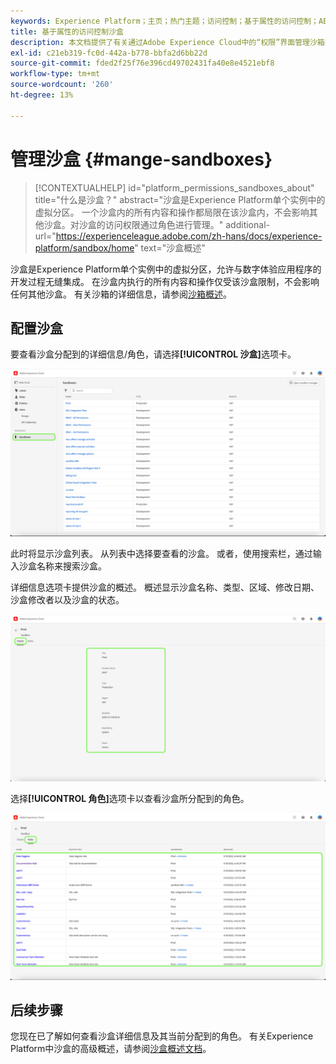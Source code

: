 ```yaml
---
keywords: Experience Platform；主页；热门主题；访问控制；基于属性的访问控制；ABAC
title: 基于属性的访问控制沙盒
description: 本文档提供了有关通过Adobe Experience Cloud中的“权限”界面管理沙箱的信息
exl-id: c21eb319-fc0d-442a-b778-bbfa2d6bb22d
source-git-commit: fded2f25f76e396cd49702431fa40e8e4521ebf8
workflow-type: tm+mt
source-wordcount: '260'
ht-degree: 13%

---
```


# 管理沙盒 {#mange-sandboxes}

>[!CONTEXTUALHELP]
>id="platform_permissions_sandboxes_about"
>title="什么是沙盒？"
>abstract="沙盒是Experience Platform单个实例中的虚拟分区。 一个沙盒内的所有内容和操作都局限在该沙盒内，不会影响其他沙盒。对沙盒的访问权限通过角色进行管理。"
>additional-url="https://experienceleague.adobe.com/zh-hans/docs/experience-platform/sandbox/home" text="沙盒概述"

沙盒是Experience Platform单个实例中的虚拟分区，允许与数字体验应用程序的开发过程无缝集成。 在沙盒内执行的所有内容和操作仅受该沙盒限制，不会影响任何其他沙盒。 有关沙箱的详细信息，请参阅[沙箱概述](../../../sandboxes/home.md)。

## 配置沙盒

要查看沙盒分配到的详细信息/角色，请选择&#x200B;**[!UICONTROL 沙盒]**&#x200B;选项卡。

![flac-sandboxes-tab](../../images/flac-ui/flac-sandboxes-tab.png)

此时将显示沙盒列表。 从列表中选择要查看的沙盒。 或者，使用搜索栏，通过输入沙盒名称来搜索沙盒。

详细信息选项卡提供沙盒的概述。 概述显示沙盒名称、类型、区域、修改日期、沙盒修改者以及沙盒的状态。

![flac-sandboxes-details](../../images/flac-ui/flac-sandboxes-details.png)

选择&#x200B;**[!UICONTROL 角色]**&#x200B;选项卡以查看沙盒所分配到的角色。

![flac-sandboxes-roles](../../images/flac-ui/flac-sandboxes-roles.png)

## 后续步骤

您现在已了解如何查看沙盒详细信息及其当前分配到的角色。 有关Experience Platform中沙盒的高级概述，请参阅[沙盒概述文档](../../sanboxes/../ui/overview.md)。
